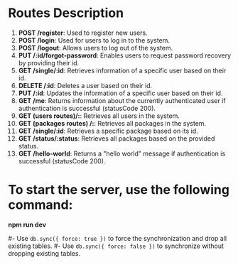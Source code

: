 # Routes Description

1. **POST /register**: Used to register new users.
2. **POST /login**: Used for users to log in to the system.
3. **POST /logout**: Allows users to log out of the system.
4. **PUT /:id/forgot-password**: Enables users to request password recovery by providing their id.
5. **GET /single/:id**: Retrieves information of a specific user based on their id.
6. **DELETE /:id**: Deletes a user based on their id.
7. **PUT /:id**: Updates the information of a specific user based on their id.
8. **GET /me**: Returns information about the currently authenticated user if authentication is successful (statusCode 200).
9. **GET (users routes)/:**: Retrieves all users in the system.
10. **GET (packages routes) /:**: Retrieves all packages in the system.
11. **GET /single/:id**: Retrieves a specific package based on its id.
12. **GET /status/:status**: Retrieves all packages based on the provided status.
13. **GET /hello-world**: Returns a "hello world" message if authentication is successful (statusCode 200).

# To start the server, use the following command:

**npm run dev**


#- Use `db.sync({ force: true })` to force the synchronization and drop all existing tables.
#- Use `db.sync({ force: false })` to synchronize without dropping existing tables.
